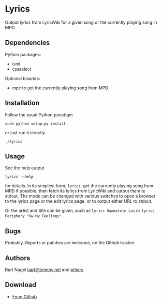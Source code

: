 Lyrics
======

Output lyrics from LyricWiki for a given song or the currently playing song in 
MPD.

Dependencies
------------

Python packages:

- lxml
- cssselect

Optional binaries:

- mpc to get the currently playing song from MPD

Installation
------------

Follow the usual Python paradigm

    sudo python setup.py install

or just run it directly

    ./lyrics

Usage
-----

See the help output

    lyrics --help

for details. In its simplest form, `lyrics`, get the currently playing song from 
MPD if possible, then fetch its lyrics from LyricWiki and output 
them to stdout. The mode can be changed with various switches to open a browser 
to the lyrics page or the edit lyrics page, or to output either URL to stdout.

Or the artist and title can be given, such as `lyrics Rammstein Los` or `lyrics 
Periphery "Ow My Feelings"`.

Bugs
----

Probably. Reports or patches are welcome, on the Github tracker.

Authors
-------

Bart Nagel <bart@tremby.net>
and [others](https://github.com/tremby/py-lyrics/graphs/contributors)

Download
--------

- [From Github](http://github.com/tremby/py-lyrics)
